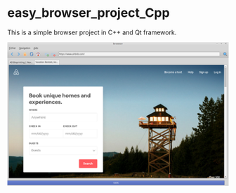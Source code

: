 # easy_browser_project_Cpp
This is a simple browser project in C++ and Qt framework.

![My image](https://github.com/RamassamyM/easy_browser_project_Cpp/blob/master/browser.png)


